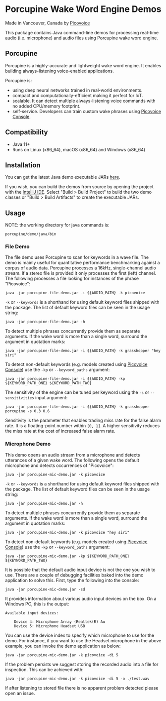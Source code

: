 # Porcupine Wake Word Engine Demos

Made in Vancouver, Canada by [Picovoice](https://picovoice.ai)

This package contains Java command-line demos for processing real-time audio (i.e. microphone) and audio files
using Porcupine wake word engine.

## Porcupine

Porcupine is a highly-accurate and lightweight wake word engine. It enables building always-listening voice-enabled
applications. 

Porcupine is:

- using deep neural networks trained in real-world environments.
- compact and computationally-efficient making it perfect for IoT.
- scalable. It can detect multiple always-listening voice commands with no added CPU/memory footprint.
- self-service. Developers can train custom wake phrases using [Picovoice Console](https://picovoice.ai/console/).

## Compatibility

- Java 11+
- Runs on Linux (x86_64), macOS (x86_64) and Windows (x86_64)

## Installation

You can get the latest Java demo executable JARs [here](/demo/java/bin). 

If you wish, you can build the demos from source by opening the project with the [IntelliJ IDE](https://www.jetbrains.com/idea/download/).
Select "Build > Build Project" to build the two demo classes or "Build > Build Artifacts" to create the executable JARs.

## Usage

NOTE: the working directory for java commands is:

```console
porcupine/demo/java/bin
```

### File Demo

The file demo uses Porcupine to scan for keywords in a wave file. The demo is mainly useful for quantitative performance benchmarking against a corpus of audio data. 
Porcupine processes a 16kHz, single-channel audio stream. If a stereo file is provided it only processes the first (left) channel. 
The following processes a file looking for instances of the phrase "Picovoice":

```console
java -jar porcupine-file-demo.jar -i ${AUDIO_PATH} -k picovoice
```

`-k` or `--keywords` is a shorthand for using default keyword files shipped with the package. The list of default keyword files
can be seen in the usage string:

```console
java -jar porcupine-file-demo.jar -h
```

To detect multiple phrases concurrently provide them as separate arguments. If the wake word is more than a single word, surround the argument in quotation marks:

```console
java -jar porcupine-file-demo.jar -i ${AUDIO_PATH} -k grasshopper "hey siri"
```

To detect non-default keywords (e.g. models created using [Picovoice Console](https://picovoice.ai/console/))
use the `-kp` or `--keyword_paths` argument:

```console
java -jar porcupine-file-demo.jar -i ${AUDIO_PATH} -kp ${KEYWORD_PATH_ONE} ${KEYWORD_PATH_TWO}
```

The sensitivity of the engine can be tuned per keyword using the `-s` or `--sensitivities` input argument:

```console
java -jar porcupine-file-demo.jar -i ${AUDIO_PATH} -k grasshopper porcupine -s 0.3 0.6
```

Sensitivity is the parameter that enables trading miss rate for the false alarm rate. It is a floating-point number within
`[0, 1]`. A higher sensitivity reduces the miss rate at the cost of increased false alarm rate.

### Microphone Demo

This demo opens an audio stream from a microphone and detects utterances of a given wake word. The following opens the default
microphone and detects occurrences of "Picovoice":

```console
java -jar porcupine-mic-demo.jar -k picovoice
```

`-k` or `--keywords` is a shorthand for using default keyword files shipped with the package. The list of default keyword files
can be seen in the usage string:

```console
java -jar porcupine-mic-demo.jar -h
```

To detect multiple phrases concurrently provide them as separate arguments. If the wake word is more than a single word, surround the argument in quotation marks: 

```console
java -jar porcupine-mic-demo.jar -k picovoice "hey siri"
```

To detect non-default keywords (e.g. models created using [Picovoice Console](https://picovoice.ai/console/))
use the `-kp` or `--keyword_paths` argument:

```console
java -jar porcupine-mic-demo.jar -kp ${KEYWORD_PATH_ONE} ${KEYWORD_PATH_TWO}
```

It is possible that the default audio input device is not the one you wish to use. There are a couple
of debugging facilities baked into the demo application to solve this. First, type the following into the console:

```console
java -jar porcupine-mic-demo.jar -sd
```

It provides information about various audio input devices on the box. On a Windows PC, this is the output:

```
Available input devices:

    Device 4: Microphone Array (Realtek(R) Au
    Device 5: Microphone Headset USB
``` 

You can use the device index to specify which microphone to use for the demo. For instance, if you want to use the Headset 
microphone in the above example, you can invoke the demo application as below:

```console
java -jar porcupine-mic-demo.jar -k picovoice -di 5
```

If the problem persists we suggest storing the recorded audio into a file for inspection. This can be achieved with:

```console
java -jar porcupine-mic-demo.jar -k picovoice -di 5 -o ./test.wav
```

If after listening to stored file there is no apparent problem detected please open an issue.